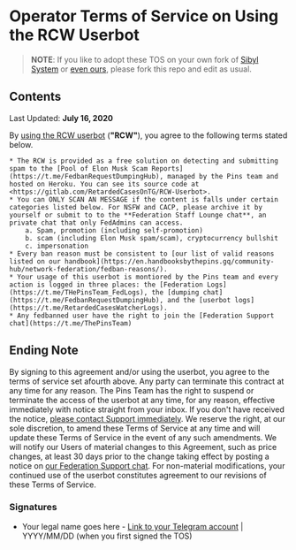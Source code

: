 # Operator Terms of Service on Using the RCW Userbot

> **NOTE**: If you like to adopt these TOS on your own fork of [Sibyl System](https://github.com/AnimeKaizoku/SibylSystem) or
> [even ours](https://gitlab.com/RetardedCasesOnTG/RCW-Userbot), please fork this repo and edit as usual.

## Contents

Last Updated: **July 16, 2020**

By [using the RCW userbot](https://t.me/RetardedCasesWatcher) (**"RCW"**), you agree to the following terms stated below.

    * The RCW is provided as a free solution on detecting and submitting spam to the [Pool of Elon Musk Scam Reports](https://t.me/FedbanRequestDumpingHub), managed by the Pins team and hosted on Heroku. You can see its source code at <https://gitlab.com/RetardedCasesOnTG/RCW-Userbot>.
    * You can ONLY SCAN AN MESSAGE if the content is falls under certain categories listed below. For NSFW and CACP, please archive it by yourself or submit to to the **Federation Staff Lounge chat**, an private chat that only FedAdmins can access.
        a. Spam, promotion (including self-promotion)
        b. scam (including Elon Musk spam/scam), cryptocurrency bullshit
        c. impersonation
    * Every ban reason must be consistent to [our list of valid reasons listed on our handbook](https://en.handbooksbythepins.gq/community-hub/network-federation/fedban-reasons/).
    * Your usage of this userbot is montiored by the Pins team and every action is logged in three places: the [Federation Logs](https://t.me/THePinsTeam_FedLogs), the [dumping chat](https://t.me/FedbanRequestDumpingHub), and the [userbot logs](https://t.me/RetardedCasesWatcherLogs).
    * Any fedbanned user have the right to join the [Federation Support chat](https://t.me/ThePinsTeam)

## Ending Note

By signing to this agreement and/or using the userbot, you agree to the terms of service set afourth above. Any party can terminate this contract
at any time for any reason. The Pins Team has the right to suspend or terminate the access of the userbot at any time, for any reason, effective
immediately with notice straight from your inbox. If you don't have received the notice, [please contact Support immediately](https://t.me/ThePinsTeamSupport). We reserve the right, at our sole discretion, to amend these Terms of Service at any time and will update these Terms of Service
in the event of any such amendments. We will notify our Users of material changes to this Agreement, such as price changes, at least 30 days prior
to the change taking effect by posting a notice on [our Federation Support chat](https://t.me/ThePinsTeam_FedSupport).
For non-material modifications, your continued use of the userbot constitutes agreement to our revisions of these Terms of Service.

### Signatures

* Your legal name goes here - [Link to your Telegram account](https://t.me/username) | YYYY/MM/DD (when you first signed the TOS)
